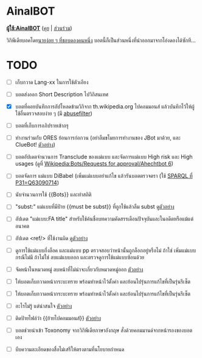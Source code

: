 # AinalBOT
**[ผู้ใช้:AinalBOT][botuserpage]** ([คุย][botusertalk] | [ส่วนร่วม][botcontribs])

วิกิพีเดียบอคโดย[นายง่อย ๆ ที่ชอบดองคนหนึ่ง][] บอตนี้ก็เป็นส่วนหนึ่งที่นำออกมาจากโอ่งดองได้ซักที...

# TODO
- [ ] เก็บกวาด Lang-xx ในการใช้ตัวเอียง
- [ ] บอตส่งออก Short Description ไปวิกิสนเทศ
- [x] บอตที่คอยบันทึกการอัปโหลดข้ามวิกิจาก th.wikipedia.org ไปคอมมอนส์ แล้วบันทึกไว้ให้ผู้ใช้อื่นตรวจสอบง่าย ๆ (มี [abusefilter](https://commons.wikimedia.org/wiki/Special:AbuseFilter/153))
- [ ] บอตที่เก็บการอภิปรายเข้ากรุ
- [ ] ทำงานร่วมกับ ORES ย้อนการก่อกวน (อย่าลืมขโมยการทำงานของ JBot มาด้วย, และ ClueBot! [ตัวอย่าง](https://en.m.wikipedia.org/wiki/User:ClueBot_NG))
- [ ] บอตอัปเดตจำนวนการ Transclude ของแม่แบบ และจัดการแม่แบบ High risk และ High usages (ดูที่ [Wikipedia:Bots/Requests for approval/Ahechtbot 6](http://en.wikipedia.org/wiki/Wikipedia:Bots/Requests_for_approval/Ahechtbot_6))
- [ ] บอตจัดการ แม่แบบ DiBabel (เพิ่มแม่แบบอย่าแก้ไข แล้วรันบอตตรวจตรา (ใช้ [SPARQL ที่ P31=Q63090714](https://w.wiki/37yN))
- [ ] นับจำนวนการใช้ {{Bots}} และทำสถิติ
- [ ] "subst:" แม่แบบที่มีป้าย {{must be subst}} ที่ถูกใช้แล้วลืม subst [ดูตัวอย่าง](https://en.wikipedia.org/wiki/User:AnomieBOT/docs/TemplateSubster)
- [ ] อัปเดต "แม่แบบ:FA title" สำหรับใช้ค้นชื่อบทความคัดสรรเดือนปัจจุบันและในอดีตหรือแม้แต่อนาคต
- [ ] อัปเดต \<ref/\> ที่ใช้งานผิด [ดูตัวอย่าง](https://en.wikipedia.org/wiki/User:AnomieBOT/source/tasks/OrphanReferenceFixer.pm)
- [ ] ดูการใช้แม่แบบกึ่งล็อค และแม่แบบ pp ตรวจสอบว่าหน้านั้นถูกล็อกอยู่หรือไม่ ถ้าใช่ เพิ่มแม่แบบกรณีไม่มี ถ้าไม่ใช่ ลบแม่แบบออก และตรวจดูการใช้แม่แบบซ้อนด้วย
- [ ] จัดหน้าในหมวดหมู่ ลบหน้าที่ไม่น่าจะเกี่ยวกับหมวดหมู่ออก [ตัวอย่าง](https://en.m.wikipedia.org/wiki/User:AnomieBOT/source/tasks/CategoryCleaner.pm)
- [ ] ให้บอตเก็บกวาดหน้ากระบะทราย พร้อมทำหน้าไว้ตั้งค่า และย้อนไปรุ่นการแก้ไขที่เป็นรุ่นรีเซ็ต
- [ ] ให้บอตเก็บกวาดหน้ากระบะทราย พร้อมทำหน้าไว้ตั้งค่า และย้อนไปรุ่นการแก้ไขที่เป็นรุ่นรีเซ็ต
- [ ] อะไรไม่รู้ แต่น่าสนใจ [ตัวอย่าง](https://en.m.wikipedia.org/wiki/User:AnomieBOT/source/tasks/TaskRedirectChecker.pm)
- [ ] ติดป้ายไฟล์ว่า {{ย้ายไปคอมมอนส์}} [ตัวอย่าง](https://en.m.wikipedia.org/wiki/Wikipedia:Bots/Requests_for_approval/Svenbot)
- [ ] บอตช่วยนำเข้า Toxonomy จากวิกิพีเดียภาษาอังกฤษ สั่งด้วยคอมมานด์จากหน้ารองของบอตเอง
- [ ] บีบความละเอียดของสื่อไม่เสรีให้ตรงตามที่นโยบายกำหนด


[นายง่อย ๆ ที่ชอบดองคนหนึ่ง]: https://w.wiki/JSB
[botuserpage]: https://w.wiki/37yG
[botcontribs]: https://w.wiki/37yK
[botusertalk]: https://w.wiki/37yM
